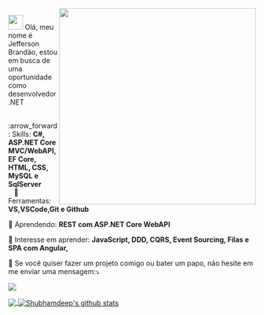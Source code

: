 
<img src="https://media.giphy.com/media/L8K62iTDkzGX6/giphy.gif" min-width="400px" max-width="400px" width="400px" align="right">

<p align="left">
  <img src="https://media.giphy.com/media/3og0IAzB7lmOo2q0Ss/giphy.gif" height="30px width="30px" >  
  Olá, meu nome é Jefferson Brandão, estou em busca de uma oportunidade como desenvolvedor .NET   
</p>

<p align="left">
      &nbsp;&nbsp; :arrow_forward:	 Skills: <strong>C#, ASP.NET Core MVC/WebAPI, EF Core, HTML, CSS, MySQL e SqlServer</strong> <br>
      &nbsp;&nbsp;  💼	Ferramentas:   <strong> VS,VSCode,Git e Github</strong> <br>
</p>

<p align="left">
  💬 Aprendendo: <strong>REST com ASP.NET Core WebAPI</strong>
</p>

<p align="left">
  💬 Interesse em aprender: <strong>JavaScript, DDD, CQRS, Event Sourcing, Filas e SPA com Angular, </strong>
</p>

<p align="left">
   💌 Se você quiser fazer um projeto comigo ou bater um papo, não hesite em me enviar uma mensagem:⤵️
</p>
  
  <a href="https://www.linkedin.com/in/j3eff/" alt="Linkedin" target="_blank">
  <img src="https://img.shields.io/badge/-Linkedin-0e76a8?style=for-the-badge&logo=Linkedin&logoColor=white&link=https://www.linkedin.com/in/j3eff/" target="_blank"/></a>
</p> 

<a href="https://github.com/J3eff">
  <img align="center" src="https://github-readme-stats.vercel.app/api/top-langs/?username=J3eff&&langs_count=3&theme=tokyonight&hide_langs_below=1" />
</a>

<a href="https://github.com/J3eff">
 <img align="center" src="https://github-readme-stats.vercel.app/api?username=J3eff&show_icons=true&theme=tokyonight&line_height=27" alt="Shubhamdeep's github stats"/>
</a>

<!--
**DanielSoaress/DanielSoaress** is a ✨ _special_ ✨ repository because its `README.md` (this file) appears on your GitHub profile.

Here are some ideas to get you started:

- 🔭 I’m currently working on ...
- 🌱 I’m currently learning ...
- 👯 I’m looking to collaborate on ...
- 🤔 I’m looking for help with ...
- 💬 Ask me about ...
- 📫 How to reach me: ...
- 😄 Pronouns: ...
- ⚡ Fun fact: ...
-->
